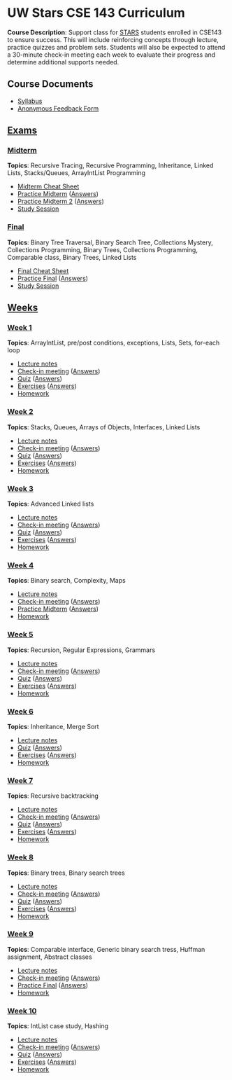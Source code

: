 # UW Stars CSE 143 Curriculum

__Course Description__: Support class for [STARS](https://www.engr.washington.edu/current/stars) students enrolled in CSE143 to ensure success. This will include reinforcing concepts through lecture, practice quizzes and problem sets. Students will also be expected to attend a 30-minute check-in meeting each week to evaluate their progress and determine additional supports needed.

## Course Documents
* [Syllabus](syllabus.md)
* [Anonymous Feedback Form](https://goo.gl/forms/GENVWFVRAA0uEdWa2)

## [Exams](exams)
### [Midterm](exams/midterm)
__Topics__: Recursive Tracing, Recursive Programming, Inheritance, Linked Lists, Stacks/Queues, ArrayIntList Programming
* [Midterm Cheat Sheet](exams/midterm/midterm-cheat-sheet.md)
* [Practice Midterm](exams/midterm/practice-midterm.md) ([Answers](exams/midterm/practice-midterm-answers.md))
* [Practice Midterm 2](exams/midterm/practice-midterm-2.md) ([Answers](exams/midterm/practice-midterm-2-answers.md))
* [Study Session](exams/midterm/study-session)

### [Final](exams/final)
__Topics__: Binary Tree Traversal, Binary Search Tree, Collections Mystery, Collections Programming, Binary Trees, Collections Programming, Comparable class, Binary Trees, Linked Lists
* [Final Cheat Sheet](exams/final/final-cheat-sheet.md)
* [Practice Final](exams/final/practice-final.md) ([Answers](exams/final/practice-final-answers.md))
* [Study Session](exams/final/study-session)

## [Weeks](weeks)
### [Week 1](weeks/week01)
__Topics__: ArrayIntList, pre/post conditions, exceptions, Lists, Sets, for-each loop
* [Lecture notes](weeks/week01/lecture-notes.md)
* [Check-in meeting](weeks/week01/check-in-meeting.md) ([Answers](weeks/week01/check-in-meeting-answers.md))
* [Quiz](weeks/week01/quiz.md) ([Answers](weeks/week01/quiz-answers.md))
* [Exercises](weeks/week01/exercises.md) ([Answers](weeks/week01/exercise-answers.md))
* [Homework](weeks/week01/homework.md)

### [Week 2](weeks/week02)
__Topics__: Stacks, Queues, Arrays of Objects, Interfaces, Linked Lists
* [Lecture notes](weeks/week02/lecture-notes.md)
* [Check-in meeting](weeks/week02/check-in-meeting.md) ([Answers](weeks/week02/check-in-meeting-answers.md))
* [Quiz](weeks/week02/quiz.md) ([Answers](weeks/week02/quiz-answers.md))
* [Exercises](weeks/week02/exercises.md) ([Answers](weeks/week02/exercise-answers.md))
* [Homework](weeks/week02/homework.md)

### [Week 3](weeks/week03)
__Topics__: Advanced Linked lists
* [Lecture notes](weeks/week03/lecture-notes.md)
* [Check-in meeting](weeks/week03/check-in-meeting.md) ([Answers](weeks/week03/check-in-meeting-answers.md))
* [Quiz](weeks/week03/quiz.md) ([Answers](weeks/week03/quiz-answers.md))
* [Exercises](weeks/week03/exercises.md) ([Answers](weeks/week03/exercise-answers.md))
* [Homework](weeks/week03/homework.md)

### [Week 4](weeks/week04)
__Topics__: Binary search, Complexity, Maps
* [Lecture notes](weeks/week04/lecture-notes.md)
* [Check-in meeting](weeks/week04/check-in-meeting.md) ([Answers](weeks/week04/check-in-meeting-answers.md))
* [Practice Midterm](exams/midterm/practice-midterm.md) ([Answers](exams/midterm/practice-midterm-answers.md))
* [Homework](weeks/week04/homework.md)

### [Week 5](weeks/week05)
__Topics__: Recursion, Regular Expressions, Grammars
* [Lecture notes](weeks/week05/lecture-notes.md)
* [Check-in meeting](weeks/week05/check-in-meeting.md) ([Answers](weeks/week05/check-in-meeting-answers.md))
* [Quiz](weeks/week05/quiz.md) ([Answers](weeks/week05/quiz-answers.md))
* [Exercises](weeks/week05/exercises.md) ([Answers](weeks/week05/exercise-answers.md))
* [Homework](weeks/week05/homework.md)

### [Week 6](weeks/week06)
__Topics__: Inheritance, Merge Sort
* [Lecture notes](weeks/week06/lecture-notes.md)
* [Quiz](weeks/week06/quiz.md) ([Answers](weeks/week06/quiz-answers.md))
* [Exercises](weeks/week06/exercises.md) ([Answers](weeks/week06/exercise-answers.md))
* [Homework](weeks/week06/homework.md)

### [Week 7](weeks/week07)
__Topics__: Recursive backtracking
* [Lecture notes](weeks/week07/lecture-notes.md)
* [Check-in meeting](weeks/week07/check-in-meeting.md) ([Answers](weeks/week07/check-in-meeting-answers.md))
* [Quiz](weeks/week07/quiz.md) ([Answers](weeks/week07/quiz-answers.md))
* [Exercises](weeks/week07/exercises.md) ([Answers](weeks/week07/exercise-answers.md))
* [Homework](weeks/week07/homework.md)

### [Week 8](weeks/week08)
__Topics__: Binary trees, Binary search trees
* [Lecture notes](weeks/week08/lecture-notes.md)
* [Check-in meeting](weeks/week08/check-in-meeting.md) ([Answers](weeks/week08/check-in-meeting-answers.md))
* [Quiz](weeks/week08/quiz.md) ([Answers](weeks/week08/quiz-answers.md))
* [Exercises](weeks/week08/exercises.md) ([Answers](weeks/week08/exercise-answers.md))
* [Homework](weeks/week08/homework.md)

### [Week 9](weeks/week09)
__Topics__: Comparable interface, Generic binary search tress, Huffman assignment, Abstract classes
* [Lecture notes](weeks/week09/lecture-notes.md)
* [Check-in meeting](weeks/week09/check-in-meeting.md) ([Answers](weeks/week09/check-in-meeting-answers.md))
* [Practice Final](exams/final/practice-final.md) ([Answers](exams/final/practice-final-answers.md))
* [Homework](weeks/week09/homework.md)

### [Week 10](weeks/week10)
__Topics__: IntList case study, Hashing
* [Lecture notes](weeks/week10/lecture-notes.md)
* [Check-in meeting](weeks/week10/check-in-meeting.md) ([Answers](weeks/week10/check-in-meeting-answers.md))
* [Quiz](weeks/week10/quiz.md) ([Answers](weeks/week10/quiz-answers.md))
* [Exercises](weeks/week10/exercises.md) ([Answers](weeks/week10/exercise-answers.md))
* [Homework](weeks/week10/homework.md)